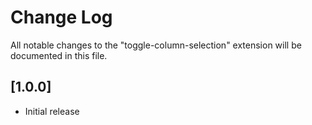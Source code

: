 # Change Log
All notable changes to the "toggle-column-selection" extension will be documented in this file.

## [1.0.0]
- Initial release
